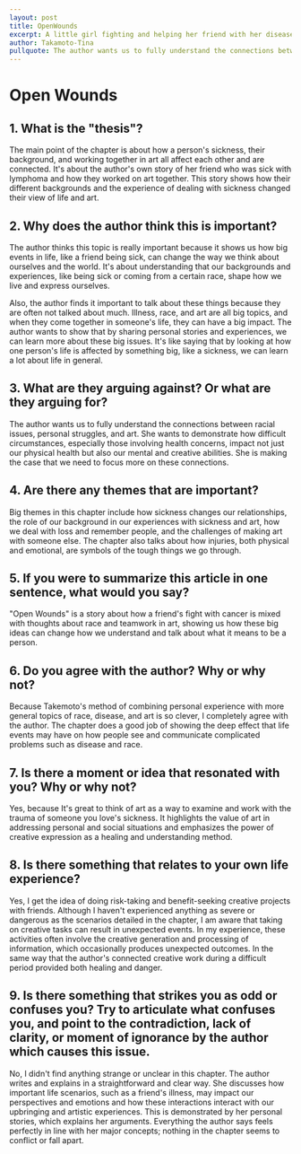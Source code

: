 ```yaml
---
layout: post
title: OpenWounds
excerpt: A little girl fighting and helping her friend with her disease
author: Takamoto-Tina
pullquote: The author wants us to fully understand the connections between racial issues, personal struggles, and art.
---
```


<h1>Open Wounds</h1>

<h2> 1. What is the "thesis"? </h2>

 <p> The main point of the chapter is about how a person's sickness, their background, and working together in art all affect each other and are connected. It's about the author's own story of her friend who was sick with lymphoma and how they worked on art together. This story shows how their different backgrounds and the experience of dealing with sickness changed their view of life and art. </p>

  

<h2> 2. Why does the author think this is important? </h2>

<p> The author thinks this topic is really important because it shows us how big events in life, like a friend being sick, can change the way we think about ourselves and the world. It's about understanding that our backgrounds and experiences, like being sick or coming from a certain race, shape how we live and express ourselves. </p>

<p> Also, the author finds it important to talk about these things because they are often not talked about much. Illness, race, and art are all big topics, and when they come together in someone's life, they can have a big impact. The author wants to show that by sharing personal stories and experiences, we can learn more about these big issues. It's like saying that by looking at how one person's life is affected by something big, like a sickness, we can learn a lot about life in general. </p>

  

<h2> 3. What are they arguing against? Or what are they arguing for? </h2>

<p> The author wants us to fully understand the connections between racial issues, personal struggles, and art. She wants to demonstrate how difficult circumstances, especially those involving health concerns, impact not just our physical health but also our mental and creative abilities.  She is making the case that we need to focus more on these connections.  </p>

  

 <h2> 4. Are there any themes that are important? </h2>

<p> Big themes in this chapter include how sickness changes our relationships, the role of our background in our experiences with sickness and art, how we deal with loss and remember people, and the challenges of making art with someone else. The chapter also talks about how injuries, both physical and emotional, are symbols of the tough things we go through. </p>

  

<h2> 5. If you were to summarize this article in one sentence, what would you say? </h2>

<p> "Open Wounds" is a story about how a friend's fight with cancer is mixed with thoughts about race and teamwork in art, showing us how these big ideas can change how we understand and talk about what it means to be a person. </p>

 

<h2> 6. Do you agree with the author? Why or why not? </h2>

<p> Because Takemoto's method of combining personal experience with more general topics of race, disease, and art is so clever, I completely agree with the author. The chapter does a good job of showing the deep effect that life events may have on how people see and communicate complicated problems such as disease and race. </p>

 

<h2> 7. Is there a moment or idea that resonated with you? Why or why not? </h2>

<p> Yes, because It's great to think of art as a way to examine and work with the trauma of someone you love's sickness. It highlights the value of art in addressing personal and social situations and emphasizes the power of creative expression as a healing and understanding method. </p>

 

<h2> 8. Is there something that relates to your own life experience? </h2>

<p> Yes, I get the idea of doing risk-taking and benefit-seeking creative projects with friends. Although I haven't experienced anything as severe or dangerous as the scenarios detailed in the chapter, I am aware that taking on creative tasks can result in unexpected events.  In my experience, these activities often involve the creative generation and processing of information, which occasionally produces unexpected outcomes. In the same way that the author's connected creative work during a difficult period provided both healing and danger. </p>

 

<h2> 9. Is there something that strikes you as odd or confuses you? Try to articulate what confuses you, and point to the contradiction, lack of clarity, or moment of ignorance by the author which causes this issue. </h2>

<p> No, I didn't find anything strange or unclear in this chapter. The author writes and explains in a straightforward and clear way.  She discusses how important life scenarios, such as a friend's illness, may impact our perspectives and emotions and how these interactions interact with our upbringing and artistic experiences. This is demonstrated by her personal stories, which explains her arguments. Everything the author says feels perfectly in line with her major concepts; nothing in the chapter seems to conflict or fall apart. </p>
